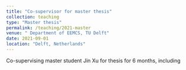 ```yaml
---
title: "Co-supervisor for master thesis"
collection: teaching
type: "Master thesis"
permalink: /teaching/2021-master
venue: " Department of EEMCS, TU Delft"
date: 2021-09-01
location: "Delft, Netherlands"
---
```


Co-supervising master student Jin Xu for thesis for 6 months, including 